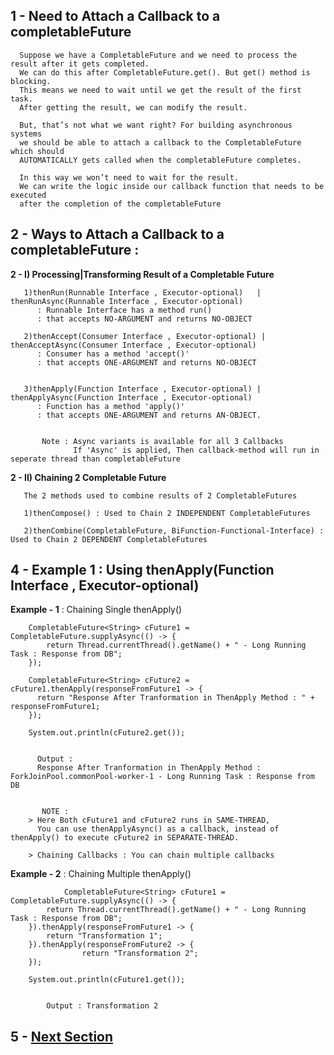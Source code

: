 ## 1 - Need to Attach a Callback to a completableFuture

      Suppose we have a CompletableFuture and we need to process the result after it gets completed.
      We can do this after CompletableFuture.get(). But get() method is blocking.
      This means we need to wait until we get the result of the first task. 
      After getting the result, we can modify the result.

      But, that’s not what we want right? For building asynchronous systems 
      we should be able to attach a callback to the CompletableFuture which should 
      AUTOMATICALLY gets called when the completableFuture completes.

      In this way we won’t need to wait for the result.
      We can write the logic inside our callback function that needs to be executed 
      after the completion of the completableFuture



## 2 - Ways to Attach a Callback to a completableFuture :


 **2 - I) Processing|Transforming Result of a Completable Future**
 
       1)thenRun(Runnable Interface , Executor-optional)   | thenRunAsync(Runnable Interface , Executor-optional)      
	      : Runnable Interface has a method run() 
	      : that accepts NO-ARGUMENT and returns NO-OBJECT 
	      
       2)thenAccept(Consumer Interface , Executor-optional) | thenAcceptAsync(Consumer Interface , Executor-optional)   
	      : Consumer has a method 'accept()' 
	      : that accepts ONE-ARGUMENT and returns NO-OBJECT 
	      

       3)thenApply(Function Interface , Executor-optional) | thenApplyAsync(Function Interface , Executor-optional) 
	      : Function has a method 'apply()'  
	      : that accepts ONE-ARGUMENT and returns AN-OBJECT. 
		
		
	       Note : Async variants is available for all 3 Callbacks 
	              If 'Async' is applied, Then callback-method will run in seperate thread than completableFuture
     
     
     
     
   **2 - II) Chaining 2 Completable Future**
     
       The 2 methods used to combine results of 2 CompletableFutures

       1)thenCompose() : Used to Chain 2 INDEPENDENT CompletableFutures
	
       2)thenCombine(CompletableFuture, BiFunction-Functional-Interface) :  Used to Chain 2 DEPENDENT CompletableFutures
      
      
      
      
         
## 4 - Example 1 : Using thenApply(Function Interface , Executor-optional)

     
   **Example - 1** : Chaining Single thenApply()
     
		CompletableFuture<String> cFuture1 = CompletableFuture.supplyAsync(() -> {
			return Thread.currentThread().getName() + " - Long Running Task : Response from DB";
		});

		CompletableFuture<String> cFuture2 = cFuture1.thenApply(responseFromFuture1 -> {
		  return "Response After Tranformation in ThenApply Method : " + responseFromFuture1;
		});

		System.out.println(cFuture2.get());


	      Output : 
	      Response After Tranformation in ThenApply Method : ForkJoinPool.commonPool-worker-1 - Long Running Task : Response from DB


	       NOTE : 
		> Here Both cFuture1 and cFuture2 runs in SAME-THREAD, 
		  You can use thenApplyAsync() as a callback, instead of thenApply() to execute cFuture2 in SEPARATE-THREAD. 

		> Chaining Callbacks : You can chain multiple callbacks 
	
	

 **Example - 2** : Chaining Multiple thenApply()  
 
 
                CompletableFuture<String> cFuture1 = CompletableFuture.supplyAsync(() -> {
		    return Thread.currentThread().getName() + " - Long Running Task : Response from DB";
		}).thenApply(responseFromFuture1 -> {
		    return "Transformation 1";
		}).thenApply(responseFromFuture2 -> {
                    return "Transformation 2";
		});

		System.out.println(cFuture1.get());
		
		
	        Output : Transformation 2
		
		
		
	
## 5 - [Next Section](https://github.com/abhiLinkd/Java-8-Features-Step-By-Step/blob/master/src/e_CompletableFuture/3_b_Attaching_Callback_To_Completablefuture.md)



